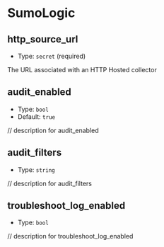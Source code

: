 
SumoLogic
=========



http_source_url
---------------

- Type: `secret` (required)

The URL associated with an HTTP Hosted collector



audit_enabled
-------------

- Type: `bool` 
- Default: `true`

// description for audit_enabled



audit_filters
-------------

- Type: `string` 

// description for audit_filters



troubleshoot_log_enabled
------------------------

- Type: `bool` 

// description for troubleshoot_log_enabled
